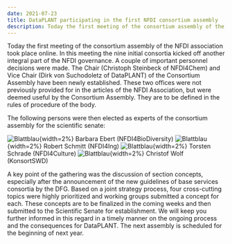 ```yaml
---
date: 2021-07-23
title: DataPLANT participating in the first NFDI consortium assembly
description: Today the first meeting of the consortium assembly of the NFDI association took place online. In this meeting the nine initial consortia kicked off another integral part of the NFDI governance. A couple of important personnel decisions were made. The Chair (Christoph Steinbeck of NFDI4Chem) and Vice Chair (Dirk von Suchodoletz of DataPLANT) of the Consortium Assembly have been newly established. These two offices were not previously provided for in the articles of the NFDI Association, but were...
---
```


Today the first meeting of the consortium assembly of the NFDI association took place online. In this meeting the nine initial consortia kicked off another integral part of the NFDI governance. A couple of important personnel decisions were made. The Chair (Christoph Steinbeck of NFDI4Chem) and Vice Chair (Dirk von Suchodoletz of DataPLANT) of the Consortium Assembly have been newly established. These two offices were not previously provided for in the articles of the NFDI Association, but were deemed useful by the Consortium Assembly. They are to be defined in the rules of procedure of the body.

The following persons were then elected as experts of the consortium assembly for the scientific senate:

![Blattblau](/src/assets/images/branding/Blattblau.svg){width=2%} Barbara Ebert (NFDI4BioDiversity)
![Blattblau](/src/assets/images/branding/Blattblau.svg){width=2%} Robert Schmitt (NFDI4Ing)
![Blattblau](/src/assets/images/branding/Blattblau.svg){width=2%} Torsten Schrade (NFDI4Culture)
![Blattblau](/src/assets/images/branding/Blattblau.svg){width=2%} Christof Wolf (KonsortSWD)

A key point of the gathering was the discussion of section concepts, especially after the announcement of the new guidelines of base services consortia by the DFG. Based on a joint strategy process, four cross-cutting topics were highly prioritized and working groups submitted a concept for each. These concepts are to be finalized in the coming weeks and then submitted to the Scientific Senate for establishment. We will keep you further informed in this regard in a timely manner on the ongoing process and the consequences for DataPLANT. The next assembly is scheduled for the beginning of next year.

 




